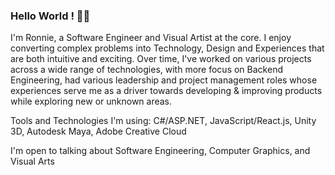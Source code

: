### Hello World ! 👋🏽
I'm Ronnie, a Software Engineer and Visual Artist at the core. I enjoy converting complex problems into Technology, Design and Experiences that are both intuitive and exciting. Over time, I've worked on various projects across a wide range of technologies, with more focus on Backend Engineering, had various leadership and project management roles whose experiences serve me as a driver towards developing & improving products while exploring new or unknown areas.

Tools and Technologies I'm using: C#/ASP.NET, JavaScript/React.js, Unity 3D, Autodesk Maya, Adobe Creative Cloud

I'm open to talking about Software Engineering, Computer Graphics, and Visual Arts

